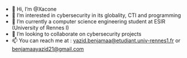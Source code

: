 - 👋 Hi, I’m @Xacone
- 👀 I’m interested in cybersecurity in its globality, CTI and programming
- 🌱 I’m currently a computer science engineering student at ESIR (University of Rennes I)
- 💞️ I’m looking to collaborate on cybersecurity projects
- 📫 You can reach me at : yazid.benjamaa@etudiant.univ-rennes1.fr or benjamaayazid21@gmail.com
